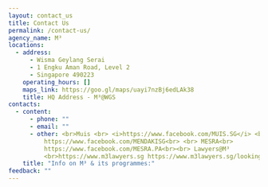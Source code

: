 ```yaml
---
layout: contact_us
title: Contact Us
permalink: /contact-us/
agency_name: M³
locations:
  - address:
      - Wisma Geylang Serai
      - 1 Engku Aman Road, Level 2
      - Singapore 490223
    operating_hours: []
    maps_link: https://goo.gl/maps/uayi7nzBj6edLAk38
    title: HQ Address - M³@WGS
contacts:
  - content:
      - phone: ""
      - email: ""
      - other: <br>Muis <br> <i>https://www.facebook.com/MUIS.SG</i> <br><br> MENDAKI
          https://www.facebook.com/MENDAKISG<br> <br> MESRA<br>
          https://www.facebook.com/MESRA.PA<br><br> Lawyers@M³
          <br>https://www.m3lawyers.sg https://www.m3lawyers.sg/looking-for-help
    title: "Info on M³ & its programmes:"
feedback: ""
---
```

